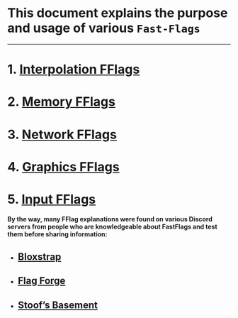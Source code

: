 

# This document explains the purpose and usage of various `Fast-Flags`

---
# 1. [Interpolation FFlags ](https://github.com/Fast-Flags/FFlags-Explanations/tree/main/Interpolation%20FFlags) 
# 2. [Memory FFlags ](https://github.com/Fast-Flags/FFlags-Explanations/tree/main/Memory%20FFlags) 
# 3. [Network FFlags ](https://github.com/Fast-Flags/FFlags-Explanations/tree/main/Network%20FFlags) 
# 4. [Graphics FFlags ](https://github.com/Fast-Flags/FFlags-Explanations/tree/main/Graphics%20FFlags) 
# 5. [Input FFlags ](https://github.com/Fast-Flags/FFlags-Explanations/tree/main/Input%20FFlags) 

 #### By the way, many FFlag explanations were found on various Discord servers from people who are knowledgeable about FastFlags and test them before sharing information:
- ## [Bloxstrap](https://discord.com/invite/nKjV3mGq6R)
- ## [Flag Forge](https://discord.gg/ApEUrRArKU)
- ## [Stoof’s Basement](https://discord.gg/jq2PftPUhU)
